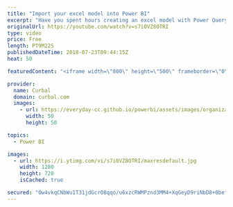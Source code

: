 ```yaml
---
title: "Import your excel model into Power BI"
excerpt: "Have you spent hours creating an excel model with Power Query and PowerPivot and you or your company has now decided to move to Power BI?  Well, don't worry, you can import your excel models in Power BI and most of it will be imported, included the visuals if you created them using Power View, Yey!"
originalUrl: https://youtube.com/watch?v=s7i0VZ8OTRI
type: video
price: Free
length: PT9M22S
publishedDateTime: 2018-07-23T09:44:15Z
heat: 50

featuredContent: "<iframe width=\"800\" height=\"500\" frameborder=\"0\" src=\"https://www.youtube.com/embed/s7i0VZ8OTRI\" allow=\"accelerometer; autoplay; encrypted-media; gyroscope; picture-in-picture\" allowfullscreen></iframe>"

provider:
  name: Curbal
  domain: curbal.com
  images:
    - url: https://everyday-cc.github.io/powerbi/assets/images/organizations/curbal.com-50x50.jpg
      width: 50
      height: 50

topics:
  - Power BI

images:
  - url: https://i.ytimg.com/vi/s7i0VZ8OTRI/maxresdefault.jpg
    width: 1280
    height: 720
    isCached: true

secured: "Ow4vkqCNbWu1T31jdGcrO8qqo/u6xzcRWMPznd3MM4+XqGeyD9riNbD8+0befrt4agyS1Ur7lkc/vctby2Kaj2mvTGthVwDZCRkjdJ0EMtUNzgVfiy6Pds3zOUiYQxsx4kFuUEKC5bl7Z+shT+SPj42LvVb7Cu270cSf8Gop0n2cq9dZiUC4SX8AoAn6IZREaXSHfnGlfAYC5kDyhou6Depyb8iuxf1cHrpyBPhqGD4mT1hsZaGmbKzS/6rBW3gqeh/qVmX6p0PzixHqryvLK3KzzQlNL7Hl/abFVqI/p/kVTwrq0TD2ltM0z1Qt0Q9rjfbTguAUfC/esieqDpjbm4+EFBUm7D4NXpM9zZH0g290bfos5Kfp9y7etpuXQbCmAydy8J81BZ7fjDBYtKcEWIINHKDWkPsf6nk/Kg3teXc=;3ftoQZKPBVwD3BjMRT2wWg=="
---
```



